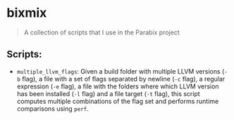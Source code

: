 # bixmix
> A collection of scripts that I use in the Parabix project

## Scripts:
- `multiple_llvm_flags`: Given a build folder with multiple LLVM versions (`-b` flag), a file with a set of flags separated by newline (`-c` flag), a regular expression (`-e` flag), a file with the folders where which LLVM version has been installed (`-l` flag) and a file target (`-t` flag), this script computes multiple combinations of the flag set and performs runtime comparisons using `perf`.
